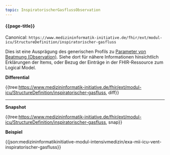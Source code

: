 ```yaml
---
topic: InspiratorischerGasflussObservation
---
```

#### {{page-title}}

Canonical: 
```https://www.medizininformatik-initiative.de/fhir/ext/modul-icu/StructureDefinition/inspiratorischer-gasfluss```
<br> 

Dies ist eine Ausprägung des generischen Profils zu [Parameter von Beatmung (Observation)](https://www.medizininformatik-initiative.de/fhir/ext/modul-icu/StructureDefinition/parameter-von-beatmung). Siehe dort für nähere Informationen hinsichtlich Erklärungen der Items, oder Bezug der Einträge in der FHIR-Ressource zum Logical Model. 

**Differential**

{{tree:https://www.medizininformatik-initiative.de/fhir/ext/modul-icu/StructureDefinition/inspiratorischer-gasfluss, diff}}

---

**Snapshot**

{{tree:https://www.medizininformatik-initiative.de/fhir/ext/modul-icu/StructureDefinition/inspiratorischer-gasfluss, snap}}

**Beispiel**

{{json:medizininformatikinitiative-modul-intensivmedizin/exa-mii-icu-vent-inspiratorischer-gasfluss}}